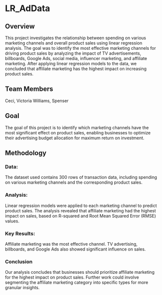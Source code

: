 # LR_AdData

## Overview
This project investigates the relationship between spending on various marketing channels and overall product sales using linear regression analysis. The goal was to identify the most effective marketing channels for driving product sales by analyzing the impact of TV advertisements, billboards, Google Ads, social media, influencer marketing, and affiliate marketing. After applying linear regression models to the data, we concluded that affiliate marketing has the highest impact on increasing product sales.

## Team Members
Ceci, Victoria
Williams, Spenser

## Goal
The goal of this project is to identify which marketing channels have the most significant effect on product sales, enabling businesses to optimize their advertising budget allocation for maximum return on investment.

## Methodology
### Data: 
The dataset used contains 300 rows of transaction data, including spending on various marketing channels and the corresponding product sales.

### Analysis: 
Linear regression models were applied to each marketing channel to predict product sales. The analysis revealed that affiliate marketing had the highest impact on sales, based on R-squared and Root Mean Squared Error (RMSE) values.
### Key Results:
Affiliate marketing was the most effective channel.
TV advertising, billboards, and Google Ads also showed significant influence on sales.
### Conclusion
Our analysis concludes that businesses should prioritize affiliate marketing for the highest impact on product sales. Further work could involve segmenting the affiliate marketing category into specific types for more granular insights.

